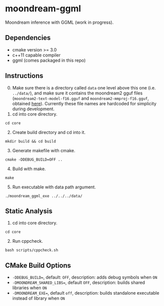 # moondream-ggml

Moondream inference with GGML (work in progress).

## Dependencies
- cmake version >= 3.0
- c++11 capable compiler
- ggml (comes packaged in this repo)

## Instructions
0. Make sure there is a directory called `data` one level above this one (i.e. `../data/`),
and make sure it contains the moondream2 gguf files
(`moondream2-text-model-f16.gguf` and `moondream2-mmproj-f16.gguf`, obtained 
[here](https://huggingface.co/vikhyatk/moondream2/tree/fa8398d264205ac3890b62e97d3c588268ed9ec4)).
Currently these file names are hardcoded for simplicity during development.
1. cd into core directory.
```
cd core
```
2. Create build directory and cd into it.
```
mkdir build && cd build
```
3. Generate makefile with cmake.
```
cmake -DDEBUG_BUILD=OFF ..
```
4. Build with make.
```
make
```
5. Run executable with data path argument.
```
./moondream_ggml_exe ../../../data/
```

## Static Analysis
1. cd into core directory.
```
cd core
```
2. Run cppcheck.
```
bash scripts/cppcheck.sh
```

## CMake Build Options
- `-DDEBUG_BUILD=`, default: `OFF`, description: adds debug symbols when `ON`
- `-DMOONDREAM_SHARED_LIBS=`, default `OFF`, description: builds shared libraries when `ON`
- `-DMOONDREAM_EXE=`, default `off`, description: builds standalone executable instead of library when `ON`

